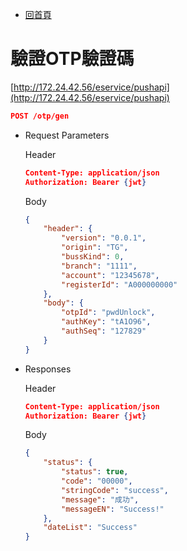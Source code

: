 - [回首頁](../../ePlatformApiSepc.md) 

# 驗證OTP驗證碼

[http://172.24.42.56/eservice/pushapi](http://172.24.42.56/eservice/pushapi)

```json
POST /otp/gen
```

- Request Parameters
    
    Header
    
    ```json
    Content-Type: application/json
    Authorization: Bearer {jwt}
    ```
    
    Body
    
    ```json
    {
        "header": {
            "version": "0.0.1",
            "origin": "TG",
            "bussKind": 0,
            "branch": "1111",
            "account": "12345678",
            "registerId": "A000000000"
        },
        "body": {
            "otpId": "pwdUnlock",
            "authKey": "tA1O96",
            "authSeq": "127829"
        }
    }
    ```
    

- Responses
    
    Header
    
    ```json
    Content-Type: application/json
    Authorization: Bearer {jwt}
    ```
    
    Body
    
    ```json
    {
        "status": {
            "status": true,
            "code": "00000",
            "stringCode": "success",
            "message": "成功",
            "messageEN": "Success!"
        },
        "dateList": "Success"
    }
    ```